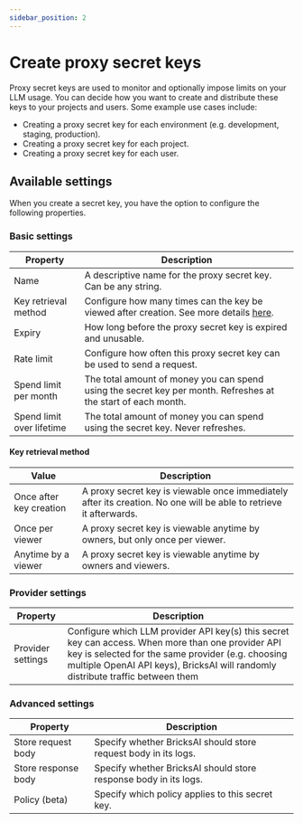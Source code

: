 ```yaml
---
sidebar_position: 2
---
```


# Create proxy secret keys

Proxy secret keys are used to monitor and optionally impose limits on your LLM usage. You can decide how you want to create and distribute these keys to your projects and users. Some example use cases include:

- Creating a proxy secret key for each environment (e.g. development, staging, production).
- Creating a proxy secret key for each project.
- Creating a proxy secret key for each user.

## Available settings

When you create a secret key, you have the option to configure the following properties.

### Basic settings

| Property                  | Description                                                                                                               |
| ------------------------- | ------------------------------------------------------------------------------------------------------------------------- |
| Name                      | A descriptive name for the proxy secret key. Can be any string.                                                           |
| Key retrieval method      | Configure how many times can the key be viewed after creation. See more details <ins>[here](#key-retrieval-method)</ins>. |
| Expiry                    | How long before the proxy secret key is expired and unusable.                                                             |
| Rate limit                | Configure how often this proxy secret key can be used to send a request.                                                  |
| Spend limit per month     | The total amount of money you can spend using the secret key per month. Refreshes at the start of each month.             |
| Spend limit over lifetime | The total amount of money you can spend using the secret key. Never refreshes.                                            |

#### Key retrieval method

| Value                   | Description                                                                                                        |
| ----------------------- | ------------------------------------------------------------------------------------------------------------------ |
| Once after key creation | A proxy secret key is viewable once immediately after its creation. No one will be able to retrieve it afterwards. |
| Once per viewer         | A proxy secret key is viewable anytime by owners, but only once per viewer.                                        |
| Anytime by a viewer     | A proxy secret key is viewable anytime by owners and viewers.                                                      |

### Provider settings

| Property          | Description                                                                                                                                                                                                                                |
| ----------------- | ------------------------------------------------------------------------------------------------------------------------------------------------------------------------------------------------------------------------------------------ |
| Provider settings | Configure which LLM provider API key(s) this secret key can access. When more than one provider API key is selected for the same provider (e.g. choosing multiple OpenAI API keys), BricksAI will randomly distribute traffic between them |

### Advanced settings

| Property            | Description                                                      |
| ------------------- | ---------------------------------------------------------------- |
| Store request body  | Specify whether BricksAI should store request body in its logs.  |
| Store response body | Specify whether BricksAI should store response body in its logs. |
| Policy (beta)       | Specify which policy applies to this secret key.                 |
